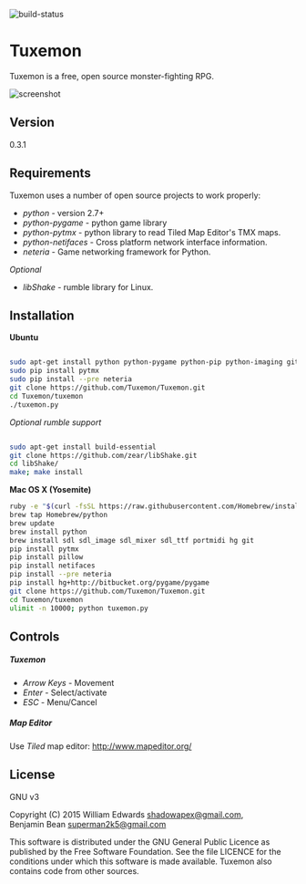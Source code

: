 ![build-status](https://travis-ci.org/Tuxemon/Tuxemon.svg?branch=master)

Tuxemon
=========

Tuxemon is a free, open source monster-fighting RPG.

![screenshot](http://www.tuxemon.org/images/featurette-01.png)


Version
----

0.3.1


Requirements
-----------

Tuxemon uses a number of open source projects to work properly:

* *python* - version 2.7+
* *python-pygame* - python game library
* *python-pytmx* - python library to read Tiled Map Editor's TMX maps.
* *python-netifaces* - Cross platform network interface information.
* *neteria* - Game networking framework for Python.

*Optional*

* *libShake* - rumble library for Linux.


Installation
--------------

**Ubuntu**

```sh

sudo apt-get install python python-pygame python-pip python-imaging git python-netifaces
sudo pip install pytmx
sudo pip install --pre neteria
git clone https://github.com/Tuxemon/Tuxemon.git
cd Tuxemon/tuxemon
./tuxemon.py

```

*Optional rumble support*

```sh

sudo apt-get install build-essential
git clone https://github.com/zear/libShake.git
cd libShake/
make; make install

```

**Mac OS X (Yosemite)**

```sh
ruby -e "$(curl -fsSL https://raw.githubusercontent.com/Homebrew/install/master/install)"
brew tap Homebrew/python
brew update
brew install python
brew install sdl sdl_image sdl_mixer sdl_ttf portmidi hg git
pip install pytmx
pip install pillow
pip install netifaces
pip install --pre neteria
pip install hg+http://bitbucket.org/pygame/pygame
git clone https://github.com/Tuxemon/Tuxemon.git
cd Tuxemon/tuxemon
ulimit -n 10000; python tuxemon.py

```


Controls
--------------

##### Tuxemon
* *Arrow Keys* - Movement
* *Enter* - Select/activate
* *ESC* - Menu/Cancel


##### Map Editor

Use *Tiled* map editor: http://www.mapeditor.org/


License
----

GNU v3

Copyright (C) 2015 William Edwards <shadowapex@gmail.com>,  
Benjamin Bean <superman2k5@gmail.com>

This software is distributed under the GNU General Public Licence as published
by the Free Software Foundation.  See the file LICENCE for the conditions
under which this software is made available.  Tuxemon also contains code from
other sources.


